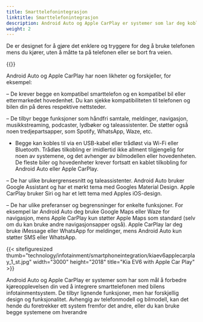 ```yaml
---
title: Smarttelefonintegrasjon
linktitle: Smarttelefonintegrasjon
description: Android Auto og Apple CarPlay er systemer som lar deg koble smarttelefonen til bilens infotainmentsystem og få tilgang til noen av telefonens funksjoner på bilens display.
weight: 2
---
```

<!-- markdownlint-disable MD033 -->
De er designet for å gjøre det enklere og tryggere for deg å bruke telefonen mens du kjører, uten å måtte ta på telefonen eller se bort fra veien.

{{<evkxdisplayaddarticle />}}

Android Auto og Apple CarPlay har noen likheter og forskjeller, for eksempel:

– De krever begge en kompatibel smarttelefon og en kompatibel bil eller ettermarkedet hovedenhet. Du kan sjekke kompatibiliteten til telefonen og bilen din på deres respektive nettsteder.

– De tilbyr begge funksjoner som håndfri samtale, meldinger, navigasjon, musikkstreaming, podcaster, lydbøker og taleassistenter. De støtter også noen tredjepartsapper, som Spotify, WhatsApp, Waze, etc.

- Begge kan kobles til via en USB-kabel eller trådløst via Wi-Fi eller Bluetooth. Trådløs tilkobling er imidlertid ikke allment tilgjengelig for noen av systemene, og det avhenger av bilmodellen eller hovedenheten. De fleste biler og hovedenheter krever fortsatt en kablet tilkobling for Android Auto eller Apple CarPlay.

– De har ulike brukergrensesnitt og taleassistenter. Android Auto bruker Google Assistant og har et mørkt tema med Googles Material Design. Apple CarPlay bruker Siri og har et lett tema med Apples iOS-design.

– De har ulike preferanser og begrensninger for enkelte funksjoner. For eksempel lar Android Auto deg bruke Google Maps eller Waze for navigasjon, mens Apple CarPlay kun støtter Apple Maps som standard (selv om du kan bruke andre navigasjonsapper også). Apple CarPlay lar deg bruke iMessage eller WhatsApp for meldinger, mens Android Auto kun støtter SMS eller WhatsApp.

{{< sitefiguresized thumb="technology/infotainment/smartphoneintegration/kiaev6applecarplay_1_st.jpg" width="3000" height="2018" title="Kia EV6 with Apple Car Play" >}}

Android Auto og Apple CarPlay er systemer som har som mål å forbedre kjøreopplevelsen din ved å integrere smarttelefonen med bilens infotainmentsystem. De tilbyr lignende funksjoner, men har forskjellig design og funksjonalitet. Avhengig av telefonmodell og bilmodell, kan det hende du foretrekker ett system fremfor det andre, eller du kan bruke begge systemene om hverandre